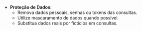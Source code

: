 
- **Proteção de Dados**:
  - Remova dados pessoais, senhas ou tokens das consultas.
  - Utilize mascaramento de dados quando possível.
  - Substitua dados reais por fictícios em consultas.
